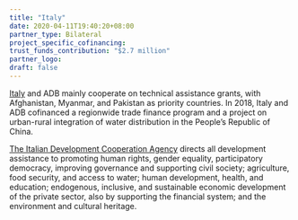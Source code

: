 ```yaml
---
title: "Italy"
date: 2020-04-11T19:40:20+08:00
partner_type: Bilateral
project_specific_cofinancing: 
trust_funds_contribution: "$2.7 million"
partner_logo:
draft: false
---
```


<a href="https://www.adb.org/publications/italy-fact-sheet" target="_blank">Italy</a> and ADB mainly cooperate on technical assistance grants, with Afghanistan, Myanmar, and Pakistan as priority countries. In 2018, Italy and ADB cofinanced a regionwide trade finance program and a project on urban-rural integration of water distribution in the People’s Republic of China. 

<a href="https://www.aics.gov.it/language/en/" target="_blank">The Italian Development Cooperation Agency</a> directs all development assistance to promoting human rights, gender equality, participatory democracy, improving governance and supporting civil society; agriculture, food security, and access to water; human development, health, and education; endogenous, inclusive, and sustainable economic development of the private sector, also by supporting the financial system; and the environment and cultural heritage.


